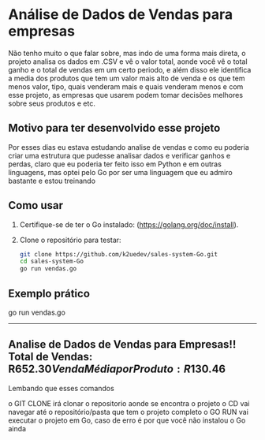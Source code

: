 # Análise de Dados de Vendas para empresas

Não tenho muito o que falar sobre, mas indo de uma forma mais direta, o projeto analisa os dados em .CSV e vê o valor total, aonde você vê o total ganho e o total de vendas em um certo periodo, e além disso ele identifica a media dos produtos que tem um valor mais alto de venda e os que tem menos valor, tipo, quais venderam mais e quais venderam menos e com esse projeto, as empresas que usarem podem tomar decisões melhores sobre seus produtos e etc.

## Motivo para ter desenvolvido esse projeto

Por esses dias eu estava estudando analise de vendas e como eu poderia criar uma estrutura que pudesse analisar dados e verificar ganhos e perdas, claro que eu poderia ter feito isso em Python e em outras linguagens, mas optei pelo Go por ser uma linguagem que eu admiro bastante e estou treinando

## Como usar

1. Certifique-se de ter o Go instalado: (https://golang.org/doc/install).

2. Clone o repositório para testar:

   ```bash
   git clone https://github.com/k2uedev/sales-system-Go.git
   cd sales-system-Go
   go run vendas.go

## Exemplo prático

go run vendas.go

-------------------                                                                                        
Analise de Dados de Vendas para Empresas!!
Total de Vendas: R$652.30
Venda Média por Produto: R$130.46
-------------------

Lembando que esses comandos

o GIT CLONE irá clonar o repositorio aonde se encontra o projeto
o CD vai navegar até o repositório/pasta que tem o projeto completo
o GO RUN vai executar o projeto em Go, caso de erro é por que você não instalou o Go ainda